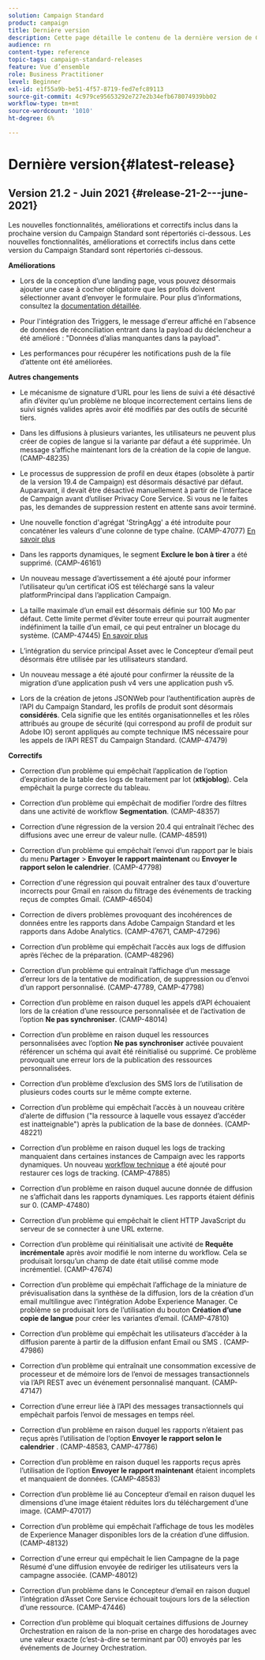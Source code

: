 ```yaml
---
solution: Campaign Standard
product: campaign
title: Dernière version
description: Cette page détaille le contenu de la dernière version de Campaign Standard
audience: rn
content-type: reference
topic-tags: campaign-standard-releases
feature: Vue d’ensemble
role: Business Practitioner
level: Beginner
exl-id: e1f55a9b-be51-4f57-8719-fed7efc89113
source-git-commit: 4c979ce95653292e727e2b34efb678074939bb02
workflow-type: tm+mt
source-wordcount: '1010'
ht-degree: 6%

---
```



# Dernière version{#latest-release}

## Version 21.2 - Juin 2021 {#release-21-2---june-2021}

Les nouvelles fonctionnalités, améliorations et correctifs inclus dans la prochaine version du Campaign Standard sont répertoriés ci-dessous.	Les nouvelles fonctionnalités, améliorations et correctifs inclus dans cette version du Campaign Standard sont répertoriés ci-dessous.

**Améliorations**

* Lors de la conception d’une landing page, vous pouvez désormais ajouter une case à cocher obligatoire que les profils doivent sélectionner avant d’envoyer le formulaire. Pour plus d’informations, consultez la [documentation détaillée](../../channels/using/managing-landing-page-form-data.md#agreement-checkbox).

* Pour l&#39;intégration des Triggers, le message d&#39;erreur affiché en l&#39;absence de données de réconciliation entrant dans la payload du déclencheur a été amélioré : &quot;Données d’alias manquantes dans la payload&quot;.

* Les performances pour récupérer les notifications push de la file d’attente ont été améliorées.

**Autres changements**

* Le mécanisme de signature d’URL pour les liens de suivi a été désactivé afin d’éviter qu’un problème ne bloque incorrectement certains liens de suivi signés valides après avoir été modifiés par des outils de sécurité tiers.

* Dans les diffusions à plusieurs variantes, les utilisateurs ne peuvent plus créer de copies de langue si la variante par défaut a été supprimée. Un message s’affiche maintenant lors de la création de la copie de langue. (CAMP-48235)

* Le processus de suppression de profil en deux étapes (obsolète à partir de la version 19.4 de Campaign) est désormais désactivé par défaut. Auparavant, il devait être désactivé manuellement à partir de l’interface de Campaign avant d’utiliser Privacy Core Service. Si vous ne le faites pas, les demandes de suppression restent en attente sans avoir terminé.

* Une nouvelle fonction d&#39;agrégat &#39;StringAgg&#39; a été introduite pour concaténer les valeurs d&#39;une colonne de type chaîne. (CAMP-47077) [En savoir plus](../../automating/using/list-of-functions.md#aggregates)

* Dans les rapports dynamiques, le segment **Exclure le bon à tirer** a été supprimé. (CAMP-46161)

* Un nouveau message d’avertissement a été ajouté pour informer l’utilisateur qu’un certificat iOS est téléchargé sans la valeur platformPrincipal dans l’application Campaign.

* La taille maximale d’un email est désormais définie sur 100 Mo par défaut. Cette limite permet d’éviter toute erreur qui pourrait augmenter indéfiniment la taille d’un email, ce qui peut entraîner un blocage du système. (CAMP-47445) [En savoir plus](../../sending/using/design-and-personalize.md#email-size)

* L’intégration du service principal Asset avec le Concepteur d’email peut désormais être utilisée par les utilisateurs standard.

* Un nouveau message a été ajouté pour confirmer la réussite de la migration d’une application push v4 vers une application push v5.

* Lors de la création de jetons JSONWeb pour l’authentification auprès de l’API du Campaign Standard, les profils de produit sont désormais **considérés**. Cela signifie que les entités organisationnelles et les rôles attribués au groupe de sécurité (qui correspond au profil de produit sur Adobe IO) seront appliqués au compte technique IMS nécessaire pour les appels de l’API REST du Campaign Standard. (CAMP-47479)

**Correctifs**

* Correction d’un problème qui empêchait l’application de l’option d’expiration de la table des logs de traitement par lot (**xtkjoblog**). Cela empêchait la purge correcte du tableau.

* Correction d’un problème qui empêchait de modifier l’ordre des filtres dans une activité de workflow **Segmentation**. (CAMP-48357)

* Correction d’une régression de la version 20.4 qui entraînait l’échec des diffusions avec une erreur de valeur nulle. (CAMP-48591)

* Correction d’un problème qui empêchait l’envoi d’un rapport par le biais du menu **Partager** > **Envoyer le rapport maintenant** ou **Envoyer le rapport selon le calendrier**. (CAMP-47798)

* Correction d&#39;une régression qui pouvait entraîner des taux d&#39;ouverture incorrects pour Gmail en raison du filtrage des événements de tracking reçus de comptes Gmail. (CAMP-46504)

* Correction de divers problèmes provoquant des incohérences de données entre les rapports dans Adobe Campaign Standard et les rapports dans Adobe Analytics. (CAMP-47671, CAMP-47296)

* Correction d’un problème qui empêchait l’accès aux logs de diffusion après l’échec de la préparation. (CAMP-48296)

* Correction d’un problème qui entraînait l’affichage d’un message d’erreur lors de la tentative de modification, de suppression ou d’envoi d’un rapport personnalisé. (CAMP-47789, CAMP-47798)

* Correction d’un problème en raison duquel les appels d’API échouaient lors de la création d’une ressource personnalisée et de l’activation de l’option **Ne pas synchroniser**. (CAMP-48014)

* Correction d’un problème en raison duquel les ressources personnalisées avec l’option **Ne pas synchroniser** activée pouvaient référencer un schéma qui avait été réinitialisé ou supprimé. Ce problème provoquait une erreur lors de la publication des ressources personnalisées.

* Correction d’un problème d’exclusion des SMS lors de l’utilisation de plusieurs codes courts sur le même compte externe.

* Correction d’un problème qui empêchait l’accès à un nouveau critère d’alerte de diffusion (&quot;la ressource à laquelle vous essayez d’accéder est inatteignable&quot;) après la publication de la base de données. (CAMP-48221)

* Correction d’un problème en raison duquel les logs de tracking manquaient dans certaines instances de Campaign avec les rapports dynamiques. Un nouveau [workflow technique](../../administration/using/technical-workflows.md) a été ajouté pour restaurer ces logs de tracking. (CAMP-47885)

* Correction d’un problème en raison duquel aucune donnée de diffusion ne s’affichait dans les rapports dynamiques. Les rapports étaient définis sur 0. (CAMP-47480)

* Correction d’un problème qui empêchait le client HTTP JavaScript du serveur de se connecter à une URL externe.

* Correction d’un problème qui réinitialisait une activité de **Requête incrémentale** après avoir modifié le nom interne du workflow. Cela se produisait lorsqu’un champ de date était utilisé comme mode incrémentiel. (CAMP-47674)

* Correction d’un problème qui empêchait l’affichage de la miniature de prévisualisation dans la synthèse de la diffusion, lors de la création d’un email multilingue avec l’intégration Adobe Experience Manager. Ce problème se produisait lors de l’utilisation du bouton **Création d’une copie de langue** pour créer les variantes d’email. (CAMP-47810)

* Correction d’un problème qui empêchait les utilisateurs d’accéder à la diffusion parente à partir de la diffusion enfant Email ou SMS . (CAMP-47986)

* Correction d’un problème qui entraînait une consommation excessive de processeur et de mémoire lors de l’envoi de messages transactionnels via l’API REST avec un événement personnalisé manquant. (CAMP-47147)

* Correction d’une erreur liée à l’API des messages transactionnels qui empêchait parfois l’envoi de messages en temps réel.

* Correction d’un problème en raison duquel les rapports n’étaient pas reçus après l’utilisation de l’option **Envoyer le rapport selon le calendrier** . (CAMP-48583, CAMP-47786)

* Correction d’un problème en raison duquel les rapports reçus après l’utilisation de l’option **Envoyer le rapport maintenant** étaient incomplets et manquaient de données. (CAMP-48583)

* Correction d’un problème lié au Concepteur d’email en raison duquel les dimensions d’une image étaient réduites lors du téléchargement d’une image. (CAMP-47017)

* Correction d’un problème qui empêchait l’affichage de tous les modèles de Experience Manager disponibles lors de la création d’une diffusion. (CAMP-48132)

* Correction d&#39;une erreur qui empêchait le lien Campagne de la page Résumé d&#39;une diffusion envoyée de rediriger les utilisateurs vers la campagne associée. (CAMP-48012)

* Correction d’un problème dans le Concepteur d’email en raison duquel l’intégration d’Asset Core Service échouait toujours lors de la sélection d’une ressource. (CAMP-47446)

* Correction d’un problème qui bloquait certaines diffusions de Journey Orchestration en raison de la non-prise en charge des horodatages avec une valeur exacte (c’est-à-dire se terminant par 00) envoyés par les événements de Journey Orchestration.
